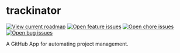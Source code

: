 # trackinator

[![View current roadmap][badge-roadmap]][current-roadmap]
[![Open feature issues][badge-features]][issues-features]
[![Open chore issues][badge-chores]][issues-chores]
[![Open bug issues][badge-bugs]][issues-bugs]

A GitHub App for automating project management.

[badge-bugs]: https://img.shields.io/github/issues-search/icorbrey/trackinator?color=%23FF0000&label=bugs&query=is%3Aopen%20is%3Aissue%20label%3Abug&style=flat-square
[badge-chores]: https://img.shields.io/github/issues-search/icorbrey/trackinator?color=%23FFFF00&label=chores&query=is%3Aopen%20is%3Aissue%20label%3Achore%20milestone%3Av0.1.0&style=flat-square
[badge-features]: https://img.shields.io/github/issues-search/icorbrey/trackinator?color=%230088FF&label=features&query=is%3Aopen%20is%3Aissue%20label%3Afeature%20milestone%3Av0.1.0&style=flat-square
[badge-roadmap]: https://img.shields.io/github/milestones/progress-percent/icorbrey/trackinator/1?color=%23008888&style=flat-square

[issues-bugs]: https://github.com/icorbrey/trackinator/issues?q=is%3Aopen+is%3Aissue+label%3Abug "View open bugs in icorbrey/trackinator"
[issues-chores]: https://github.com/icorbrey/trackinator/issues?q=is%3Aopen+is%3Aissue+label%3Achore "View current chores in icorbrey/trackinator"
[issues-features]: https://github.com/icorbrey/trackinator/issues?q=is%3Aopen+is%3Aissue+label%3Afeature "View current features in icorbrey/trackinator"

[current-roadmap]: https://github.com/icorbrey/trackinator/issues/1 "View the current roadmap for icorbrey/trackinator"
